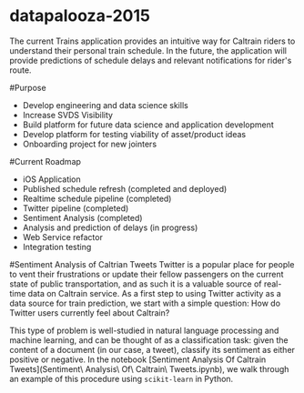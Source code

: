 # datapalooza-2015

The current Trains application provides an intuitive way for Caltrain riders to understand their personal train schedule. In the future, the application will provide predictions of schedule delays and relevant notifications for rider's route.

#Purpose 

- Develop engineering and data science skills
- Increase SVDS Visibility
- Build platform for future data science and application development
- Develop platform for testing viability of asset/product ideas
- Onboarding project for new jointers

#Current Roadmap
- iOS Application
- Published schedule refresh (completed and deployed)
- Realtime schedule pipeline (completed)
- Twitter pipeline (completed)
- Sentiment Analysis (completed)
- Analysis and prediction of delays (in progress)
- Web Service refactor
- Integration testing

#Sentiment Analysis of Caltrian Tweets
Twitter is a popular place for people to vent their frustrations or update their fellow passengers on the current state of public transportation, and as such it is a  valuable source of real-time data on Caltrain service. As a first step to using Twitter activity as a data source for train prediction, we start with a simple question: How do Twitter users currently feel about Caltrain?

This type of problem is well-studied in natural language processing and machine learning, and can be thought of as a classification task: given the content of a document (in our case, a tweet), classify its sentiment as either positive or negative. In the notebook [Sentiment Analysis Of Caltrain Tweets](Sentiment\ Analysis\ Of\ Caltrain\ Tweets.ipynb), we walk through an example of this procedure using `scikit-learn` in Python.